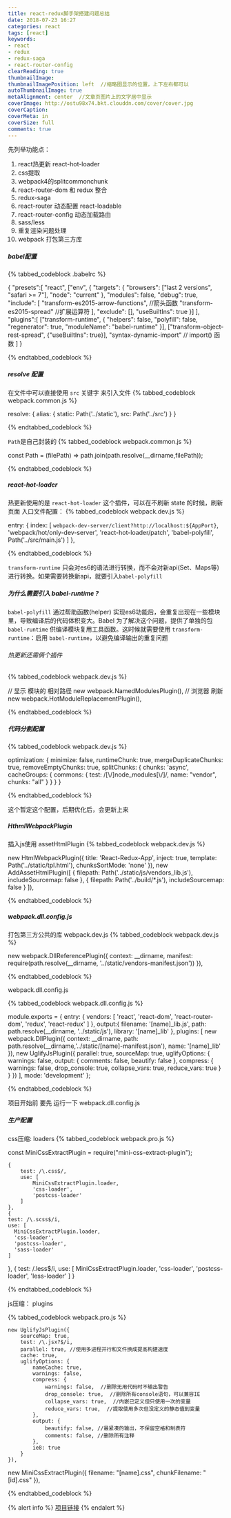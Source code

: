 ```yaml
---
title: react-redux脚手架搭建问题总结
date: 2018-07-23 16:27
categories: react
tags: [react]
keywords:
- react
- redux
- redux-saga
- react-router-config
clearReading: true
thumbnailImage:
thumbnailImagePosition: left  //缩略图显示的位置，上下左右都可以
autoThumbnailImage: true
metaAlignment: center  //文章页图片上的文字居中显示
coverImage: http://ostu98x74.bkt.clouddn.com/cover/cover.jpg
coverCaption:
coverMeta: in
coverSize: full
comments: true
---
```

先列举功能点：
1. react热更新 react-hot-loader
2. css提取
3. webpack4的splitcommonchunk
4. react-router-dom 和 redux 整合
5. redux-saga
6. react-router 动态配置 react-loadable
7. react-router-config 动态加载路由
8. sass/less
9. 重复渲染问题处理
10. webpack 打包第三方库

<!-- more -->

<h5>babel配置</h5>

{% tabbed_codeblock .babelrc  %}
<!-- tab js -->
{
  "presets":[
    "react",
    ["env", {
      "targets": {
        "browsers": ["last 2 versions", "safari >= 7"],
        "node": "current"
      },
      "modules": false,
      "debug": true,
      "include": [
        "transform-es2015-arrow-functions", //箭头函数
        "transform-es2015-spread"  //扩展运算符
      ],
      "exclude": [],
      "useBuiltIns": true
    }]
  ],
  "plugins":[
    ["transform-runtime", {
      "helpers": false,
      "polyfill": false,
      "regenerator": true,
      "moduleName": "babel-runtime"
    }],
    ["transform-object-rest-spread", {"useBuiltIns": true}],
    "syntax-dynamic-import" // import() 函数
  ]
}
<!-- endtab -->
{% endtabbed_codeblock %}

##### resolve 配置
在文件中可以直接使用 `src` 关键字 来引入文件
{% tabbed_codeblock webpack.common.js  %}
<!-- tab js -->
resolve: {
  alias: {
      static: Path('../static'),
      src: Path('../src')
  }
}
<!-- endtab -->
{% endtabbed_codeblock %}

`Path`是自己封装的
{% tabbed_codeblock webpack.common.js  %}
<!-- tab js -->
const Path = (filePath) => path.join(path.resolve(__dirname,filePath));
<!-- endtab -->
{% endtabbed_codeblock %}

##### react-hot-loader
热更新使用的是 `react-hot-loader` 这个插件，可以在不刷新 state 的时候，刷新页面
入口文件配置：
{% tabbed_codeblock webpack.dev.js  %}
<!-- tab js -->
  entry: {
      index: [
          `webpack-dev-server/client?http://localhost:${AppPort}`,
          'webpack/hot/only-dev-server',
          'react-hot-loader/patch',
          'babel-polyfill',
          Path('../src/main.js')
      ]
  },
<!-- endtab -->
{% endtabbed_codeblock %}

`transform-runtime` 只会对es6的语法进行转换，而不会对新api(Set、Maps等)进行转换。如果需要转换新api，就要引入`babel-polyfill`

##### 为什么需要引入 babel-runtime ?
  `babel-polyfill` 通过帮助函数(helper) 实现es6功能后，会重复出现在一些模块里，导致编译后的代码体积变大。Babel 为了解决这个问题，提供了单独的包 `babel-runtime` 供编译模块复用工具函数。这时候就需要使用 `transform-runtime`：启用 `babel-runtime`，以避免编译输出的重复问题
###### 热更新还需俩个插件
{% tabbed_codeblock webpack.dev.js  %}
<!-- tab js -->
  // 显示 模块的 相对路径
  new webpack.NamedModulesPlugin(),
  // 浏览器 刷新
  new webpack.HotModuleReplacementPlugin(),
<!-- endtab -->
{% endtabbed_codeblock %}

##### 代码分割配置
{% tabbed_codeblock webpack.dev.js  %}
<!-- tab js -->
  optimization: {
    minimize: false,
    runtimeChunk: true,
    mergeDuplicateChunks: true,
    removeEmptyChunks: true,
    splitChunks: {
      chunks: 'async',
      cacheGroups: {
        commons: {
            test: /[\\/]node_modules[\\/]/,
            name: "vendor",
            chunks: "all"
        }
      }
    }
  }
<!-- endtab -->
{% endtabbed_codeblock %}

这个暂定这个配置，后期优化后，会更新上来
##### HthmlWebpackPlugin
插入js使用 assetHtmlPlugin
{% tabbed_codeblock webpack.dev.js  %}
<!-- tab js -->
  new HtmlWebpackPlugin({
    title: 'React-Redux-App',
    inject: true,
    template: Path('../static/tpl.html'),
    chunksSortMode: 'none'
  }),
  new AddAssetHtmlPlugin([
    {
      filepath: Path('../static/js/vendors_lib.js'),
      includeSourcemap: false
    },
    {
      filepath: Path('../build/*.js'),
      includeSourcemap: false
    }
  ]),
<!-- endtab -->
{% endtabbed_codeblock %}


##### webpack.dll.config.js
打包第三方公共的库
webpack.dev.js
{% tabbed_codeblock webpack.dev.js  %}
<!-- tab js -->
new webpack.DllReferencePlugin({
      context: __dirname,
      manifest: require(path.resolve(__dirname, '../static/vendors-manifest.json'))
  }),
<!-- endtab -->
{% endtabbed_codeblock %}

webpack.dll.config.js

{% tabbed_codeblock webpack.dll.config.js  %}
<!-- tab js -->
module.exports = {
  entry: {
    vendors: [
      'react',
      'react-dom',
      'react-router-dom',
      'redux',
      'react-redux'
    ]
  },
  output:{
    filename: '[name]_lib.js',
    path: path.resolve(__dirname, '../static/js'),
    library: '[name]_lib'
  },
  plugins: [
    new webpack.DllPlugin({
      context: __dirname,
      path: path.resolve(__dirname,'../static/[name]-manifest.json'),
      name: '[name]_lib'
    }),
    new UglifyJsPlugin({
      parallel: true,
      sourceMap: true,
      uglifyOptions: {
        warnings: false,
        output: {
          comments: false,
          beautify: false
        },
        compress: {
          warnings: false,
          drop_console: true,
          collapse_vars: true,
          reduce_vars: true
        }
      }
    })
  ],
  mode: 'development'
};
<!-- endtab -->
{% endtabbed_codeblock %}


项目开始前 要先 运行一下 webpack.dll.config.js

##### 生产配置
css压缩:
loaders
{% tabbed_codeblock webpack.pro.js  %}
<!-- tab js -->
const MiniCssExtractPlugin = require("mini-css-extract-plugin");

    {
        test: /\.css$/,
        use: [
            MiniCssExtractPlugin.loader,
            'css-loader',
            'postcss-loader'
        ]
    },
    {
    test: /\.scss$/i,
    use: [
      MiniCssExtractPlugin.loader,
      'css-loader',
      'postcss-loader',
      'sass-loader'
    ]
  },
  {
    test: /\.less$/i,
    use: [
      MiniCssExtractPlugin.loader,
      'css-loader',
      'postcss-loader',
      'less-loader'
    ]
  }
<!-- endtab -->
{% endtabbed_codeblock %}

js压缩：
plugins

{% tabbed_codeblock webpack.pro.js  %}
<!-- tab js -->
    new UglifyJsPlugin({
        sourceMap: true,
        test: /\.jsx?$/i,
        parallel: true, //使用多进程并行和文件换成提高构建速度
        cache: true,
        uglifyOptions: {
            nameCache: true,
            warnings: false,
            compress: {
                warnings: false,  //删除无用代码时不输出警告
                drop_console: true,  //删除所有console语句，可以兼容IE
                collapse_vars: true,  //内嵌已定义但只使用一次的变量
                reduce_vars: true,  //提取使用多次但没定义的静态值到变量
            },
            output: {
                beautify: false, //最紧凑的输出，不保留空格和制表符
                comments: false, //删除所有注释
            },
            ie8: true
        }
    }),
  new MiniCssExtractPlugin({
    filename: "[name].css",
    chunkFilename: "[id].css"
  }),
<!-- endtab -->
{% endtabbed_codeblock %}


{% alert info %}
[项目链接](https://github.com/tiakia/react-redux-app)
{% endalert %}
